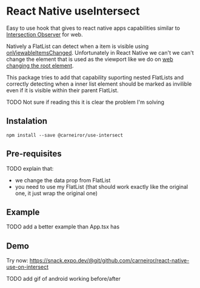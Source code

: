 # React Native useIntersect

Easy to use hook that gives to react native apps capabilities similar to [Intersection Observer](https://developer.mozilla.org/en-US/docs/Web/API/Intersection_Observer_API) for web.

Natively a FlatList can detect when a item is visible using [onViewableItemsChanged](https://reactnative.dev/docs/flatlist#onviewableitemschanged). Unfortunately in React Native we can't we can't change the element that is used as the viewport like we do on [web changing the root element](https://developer.mozilla.org/en-US/docs/Web/API/Intersection_Observer_API#intersection_observer_concepts_and_usage).

This package tries to add that capability suporting nested FlatLists and correctly detecting when a inner list element should be marked as invilible even if it is visible within their parent FlatList.

TODO Not sure if reading this it is clear the problem I'm solving

## Instalation

```
npm install --save @carneiror/use-intersect
```

## Pre-requisites

TODO explain that:

- we change the data prop from FlatList
- you need to use my FlatList (that should work exactly like the original one, it just wrap the original one)

## Example

TODO add a better example than App.tsx has

## Demo

Try now: https://snack.expo.dev/@git/github.com/carneiror/react-native-use-on-intersect

TODO add gif of android working before/after
